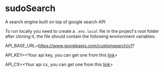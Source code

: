 # sudoSearch

A search engine built on top of google search API

To run locally you need to create a `.env.local` file in the project's root folder after cloning it, the file should contain the following environment variables:

API_BASE_URL=https://www.googleapis.com/customsearch/v1? 

API_KEY=<Your api key, you can get one from this [link](https://programmablesearchengine.google.com/controlpanel/create)> 

API_CX=<Your api cx, you can get one from this [link](https://developers.google.com/custom-search/v1/introduction#identify_your_application_to_google_with_api_key)>
